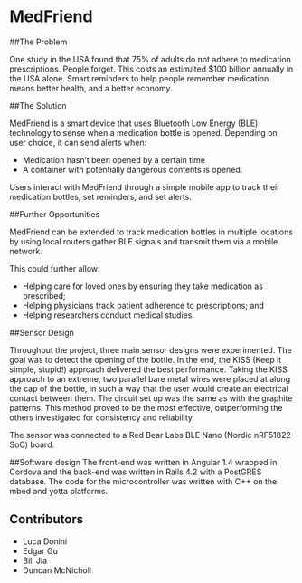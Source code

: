 # MedFriend
##The Problem

One study in the USA found that 75% of adults do not adhere to medication prescriptions. People forget. This costs an estimated $100 billion annually in the USA alone. Smart reminders to help people remember medication means better health, and a better economy. 

##The Solution

MedFriend is a smart device that uses Bluetooth Low Energy (BLE) technology to sense when a medication bottle is opened. Depending on user choice, it can send alerts when:

+ Medication hasn’t been opened by a certain time
+ A container with potentially dangerous contents is opened.

Users interact with MedFriend through a simple mobile app to track their medication bottles, set reminders, and set alerts. 

##Further Opportunities 

MedFriend can be extended to track medication bottles in multiple locations by using local routers gather BLE signals and transmit them via a mobile network. 

This could further allow:

+ Helping care for loved ones by ensuring they take medication as prescribed;
+ Helping physicians track patient adherence to prescriptions; and
+ Helping researchers conduct medical studies.

##Sensor Design

Throughout the project, three main sensor designs were experimented. The goal was to detect the opening of the bottle. In the end, the KISS (Keep it simple, stupid!) approach delivered the best performance. Taking the KISS approach to an extreme, two parallel bare metal wires were placed at along the cap of the bottle, in such a way that the user would create an electrical contact between them. The circuit set up was the same as with the graphite patterns. This method proved to be the most effective, outperforming the others investigated for consistency and reliability.

The sensor was connected to a Red Bear Labs BLE Nano (Nordic nRF51822 SoC) board.

##Software design
The front-end was written in Angular 1.4 wrapped in Cordova and the back-end was written in Rails 4.2 with a PostGRES database. The code for the microcontroller was written with C++ on the mbed and yotta platforms.

## Contributors
+ Luca Donini
+ Edgar Gu
+ Bill Jia
+ Duncan McNicholl
